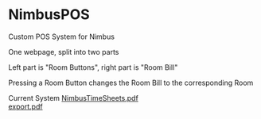 # NimbusPOS
Custom POS System for Nimbus

One webpage, split into two parts

Left part is "Room Buttons", right part is "Room Bill"

Pressing a Room Button changes the Room Bill to the corresponding Room

Current System
[NimbusTimeSheets.pdf](https://github.com/MattyAyOh/NimbusPOS/files/1456983/NimbusTimeSheets.pdf)  
[export.pdf](https://github.com/MattyAyOh/NimbusPOS/files/1456982/export.pdf)
